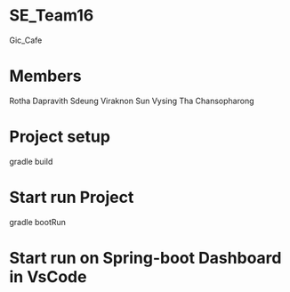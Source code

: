 # SE_Team16

Gic_Cafe

# Members

Rotha Dapravith
Sdeung Viraknon
Sun Vysing
Tha Chansopharong

# Project setup 
gradle build

# Start run Project
gradle bootRun

# Start run on Spring-boot Dashboard in VsCode
